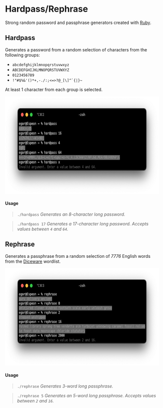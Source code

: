 # Hardpass/Rephrase

Strong random password and passphrase generators created with [Ruby](https://www.ruby-lang.org/en/).

## Hardpass

Generates a password from a random selection of characters from the following groups:

* `abcdefghijklmnopqrstuvwxyz`
* `ABCDEFGHIJKLMNOPQRSTUVWXYZ`
* `0123456789`
* <code>!"#$%&'()*+,-./:;<=>?@_[\\]^&grave;{|}~</code>

At least 1 character from each group is selected.

<img alt="" src="screenshots/hardpass.png" style="height: 319px !important; width: 682px !important;">

#### Usage

>`./hardpass` _Generates an 8-character long password._

>`./hardpass 17` _Generates a 17-character long password. Accepts values between `4` and `64`._

## Rephrase

Generates a passphrase from a random selection of _7776_ English words from the [Diceware](https://theworld.com/~reinhold/diceware.html) wordlist.

<img alt="" src="screenshots/rephrase.png" style="height: 319px !important; width: 682px !important;">

#### Usage

>`./rephrase` _Generates 3-word long passphrase._

>`./rephrase 5` _Generates an 5-word long passphrase. Accepts values between `2` and `16`._
